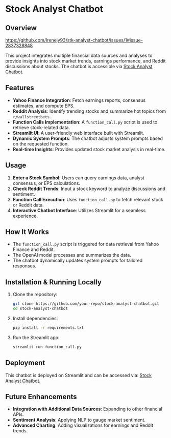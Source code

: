 # Stock Analyst Chatbot

## Overview
https://github.com/Irenejy93/stk-analyst-chatbot/issues/1#issue-2837328848

This project integrates multiple financial data sources and analyses to provide insights into stock market trends, earnings performance, and Reddit discussions about stocks. The chatbot is accessible via [Stock Analyst Chatbot](https://stk-analyst-chatbot-jdamhdaqsld9tw7d8ps8nj.streamlit.app/).

## Features

- **Yahoo Finance Integration**: Fetch earnings reports, consensus estimates, and compute EPS.
- **Reddit Analysis**: Identify trending stocks and summarize hot topics from `r/wallstreetbets`.
- **Function Calls Implementation**: A `function_call.py` script is used to retrieve stock-related data.
- **Streamlit UI**: A user-friendly web interface built with Streamlit.
- **Dynamic System Prompts**: The chatbot adjusts system prompts based on the requested function.
- **Real-time Insights**: Provides updated stock market analysis in real-time.

## Usage

1. **Enter a Stock Symbol**: Users can query earnings data, analyst consensus, or EPS calculations.
2. **Check Reddit Trends**: Input a stock keyword to analyze discussions and sentiment.
3. **Function Call Execution**: Uses `function_call.py` to fetch relevant stock or Reddit data.
4. **Interactive Chatbot Interface**: Utilizes Streamlit for a seamless experience.

## How It Works

- The `function_call.py` script is triggered for data retrieval from Yahoo Finance and Reddit.
- The OpenAI model processes and summarizes the data.
- The chatbot dynamically updates system prompts for tailored responses.

## Installation & Running Locally

1. Clone the repository:
   ```sh
   git clone https://github.com/your-repo/stock-analyst-chatbot.git
   cd stock-analyst-chatbot
   ```
2. Install dependencies:
   ```sh
   pip install -r requirements.txt
   ```
3. Run the Streamlit app:
   ```sh
   streamlit run function_call.py
   ```

## Deployment

This chatbot is deployed on Streamlit and can be accessed via: [Stock Analyst Chatbot](https://stk-analyst-chatbot-jdamhdaqsld9tw7d8ps8nj.streamlit.app/).

## Future Enhancements

- **Integration with Additional Data Sources**: Expanding to other financial APIs.
- **Sentiment Analysis**: Applying NLP to gauge market sentiment.
- **Advanced Charting**: Adding visualizations for earnings and Reddit trends.

